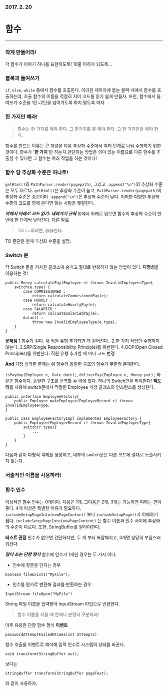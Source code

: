 ### 2017. 2. 20
# 함수
---
### 작게 만들어라!
각 함수가 이야기 하나를 표현하도록! 10줄 이하가 되도록...

### 블록과 들여쓰기
```if```, ```else```, ```while``` 등에서 함수를 호출한다. 이러한 제어자에 붙는 블럭 내에서 함수를 호출하는데, 호출 함수의 이름을 적절히 지어 코드를 읽기 쉽게 만들자. 또한, 함수에서 들여쓰기 수준을 1단~2단을 넘어가도록 하지 말도록 하자.

### 한 가지만 해라!
> 함수는 한 가지를 해야 한다. 그 한가지를 잘 해야 한다. 그 한 가지만을 해야 한다. 

함수를 만드는 이유는 큰 개념을 다음 추상화 수준에서 여러 단계로 나눠 수행하기 위한 것이다. 
함수가 '**한 가지**'만 하는지 판단하는 방법은 의미 있는 이름으로 다른 함수를 추출할 수 있다면 그 함수는 여러 작업을 하는 것이다!

### 함수 당 추상화 수준은 하나로!
```getHtml()```와 ```PathParser.render(pagepath)```, 그리고 ```.append("\n")```의 추상화 수준은 모두 다르다. ```getHtml()```은 추상화 수준이 높고, ```PathParser.render(pagepath)```의 추상화 수준은 중간이며 ```.append("\n")```은 추상화 수준이 낮다. 이러한 다양한 추상화 수준의 코드를 함께 쓴다면 읽는 사람은 헷갈린다. 

***위에서 아래로 코드 읽기: 내려가기 규칙***
위에서 아래로 읽으면 함수의 추상화 수준이 한 번에 한 단계씩 낮아진다. 
다른 말로 
>TO ~~하려면, @@한다.

TO 문단은 현재 추상화 수준을 설명.

### Switch 문
각 Switch 문을 저차원 클래스에 숨기고 절대로 반복하지 않는 방법이 있다. **다형성**을 이용하는 것!

```
public Money calculatePay(Employee e) throws InvalidImployeesType{
    switch(e.type) {
        case COMMISSIONED :
            return calculateCommisionedPay(e);
        case HOURLY :
            return calculateHourlyPay(e);
        case SALARIED :
            return calcuateSalariedPay(e);
        dafault :
            throw new InvalidEmployeeType(e.type);
    }
}
```
**문제점**
1.함수가 길다. 새 직원 유형 추가되면 더 길어진다..
2.한 가지 작업만 수행하지 않는다.
3.SRP(Single Responsibility Principle)를 위반한다.
4.OCP(Open Closed Principles)를 위반한다. 직원 유형 추가할 때 마다 코드 변경

**And** 가장 심각한 문제는 위 함수와 동일한 구조의 함수가 무한정 존재한다.

```isPayday(Employee e, Date date);```,
```deliverPay(Employee e, Money pat);```
와 같은 함수이다. 동일한 구조를 반복할 수 밖에 없다. 하나의 Switch만을 허락한다!
**팩토리**를 사용해 switch문에서 적절한 Employee 파생 클래스의 인스턴스를 생성한다. 

```
public interface EmployeeFactory{ 
    public Employee makeEmployee(EmployeeRecord r) throws InvalidEmployeeType;
}

public cass EmployeeFactoryImpl implementes EmployeeFactory {
    public Employee(EmployeeRecord r) throws InvalidEmployeeType{
        switch(r.type){
            ...
        }
    }
}
```

다음과 같이 다형적 객체를 생성하고, 내부의 switch문은 다른 코드에 절대로 노출시키지 않는다.

### 서술적인 이름을 사용하라!

### 함수 인수
이상적인 함수 인수는 0개이다. 다음은 1개, 그다음은 2개, 3개는 가능하면 피하는 편이 좋다. 4개 이상은 특별한 이유가 필요하다.
```includeSetupPageInto(newPageContent)``` 보다 ```includeSetupPage()```가 이해하기 쉽다. ```includeSetupPageInto(newPageContent)``` 는 함수 이름과 인수 사이에 추상화의 수준이 다르다. 또한, StringBuffer를 알아야한다. 

**테스트 관점**
인수가 없으면 간단하지만, 두 개 부터 복잡해지고, 3개면 상당히 부담스러워진다.

***많이 쓰는 단항 형식***
함수에 인수가 1개인 경우는 두 가지 이다.
- 인수에 질문을 던지는 경우

```
boolean fileExists("MyFile");
```

- 인수를 뭔가로 변환해 결과를 반환하는 경우

```
InputStream fileOpen("MyFile")
```

String 파일 이름을 입력받아 InputStream 타입으로 반환한다.

> 함수 이름을 지을 때 언제나 분명히 구분하라!


아주 유용한 단항 함수 형식 **이벤트**
```
passwordAttemptFailedNtimes(int attempts)
```
함수 호출을 이벤트로 해석해 입력 인수로 시스템의 상태를 바꾼다. 

```
void transform(StringBuffer out);
```
보다는  
```
StringBuffer transform(StringBuffer pageText);
```
와 같이 사용하자.

























